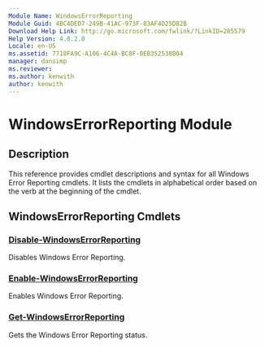 ```yaml
---
Module Name: WindowsErrorReporting
Module Guid: 4BC4DED7-249B-41AC-973F-83AF4D25D82B
Download Help Link: http://go.microsoft.com/fwlink/?LinkID=285579
Help Version: 4.0.2.0
Locale: en-US
ms.assetid: 7710FA9C-A106-4C4A-BC8F-0EB352538B04
manager: dansimp
ms.reviewer:
ms.author: kenwith
author: kenwith
---
```


# WindowsErrorReporting Module
## Description
This reference provides cmdlet descriptions and syntax for all Windows Error Reporting cmdlets. It lists the cmdlets in alphabetical order based on the verb at the beginning of the cmdlet.

## WindowsErrorReporting Cmdlets
### [Disable-WindowsErrorReporting](./Disable-WindowsErrorReporting.md)
Disables Windows Error Reporting.

### [Enable-WindowsErrorReporting](./Enable-WindowsErrorReporting.md)
Enables Windows Error Reporting.

### [Get-WindowsErrorReporting](./Get-WindowsErrorReporting.md)
Gets the Windows Error Reporting status.

